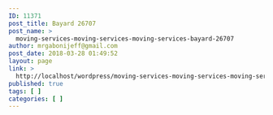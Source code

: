 ```yaml
---
ID: 11371
post_title: Bayard 26707
post_name: >
  moving-services-moving-services-moving-services-bayard-26707
author: mrgabonijeff@gmail.com
post_date: 2018-03-28 01:49:52
layout: page
link: >
  http://localhost/wordpress/moving-services-moving-services-moving-services-bayard-26707/
published: true
tags: [ ]
categories: [ ]
---
```

